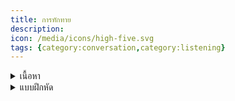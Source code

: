 ```yaml
---
title: การทักทาย
description: 
icon: /media/icons/high-five.svg
tags: {category:conversation,category:listening}
---
```


<details>
<summary>เนื้อหา</summary>

## การทักทาย

Hi, Hello = สวัสดี ใช้พูดทักทายกันได้ทุกเวลา เป็นคำทักทายที่ไม่เป็นทางการ
ลองพูดตามเลย

?[voice](Hello)

Good morning = สวัสดีตอนเช้า ใช้พูดทักทายในตอนเช้าถึงเที่ยง
Good afternoon = สวัสดีตอนเช้า ใช้พูดทักทายในตอนเที่ยงถึงเย็น
Good evening = สวัสดีตอนเย็น

How are you ? = คุณสบายดีไหม
I'm fine = ฉันสบายดี
Thank you หรือ Thanks = ขอบคุณ

Nice to meet you = ยินดีที่ได้รู้จัก (ถ้าเป็นการเจอกันครั้งแรก)

## การบอกลา

Good bye = ลาก่อน
See you next time หรือ See you = แล้วเจอกันอีก

Pual : Hello. How are you?
Don: I'm fine, thank you. How are you?
Paul: Fine, thanks. (bus sound­effect) Oh, excuse me—here’s my
bus. Good­bye.
Don: Good­bye.

</details>

<details>
<summary>แบบฝึกหัด</summary>
</details>

